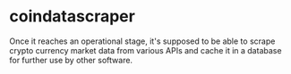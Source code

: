 # coindatascraper
Once it reaches an operational stage, it's supposed to be able to scrape crypto currency market data from various APIs and cache it in a database for further use by other software.

